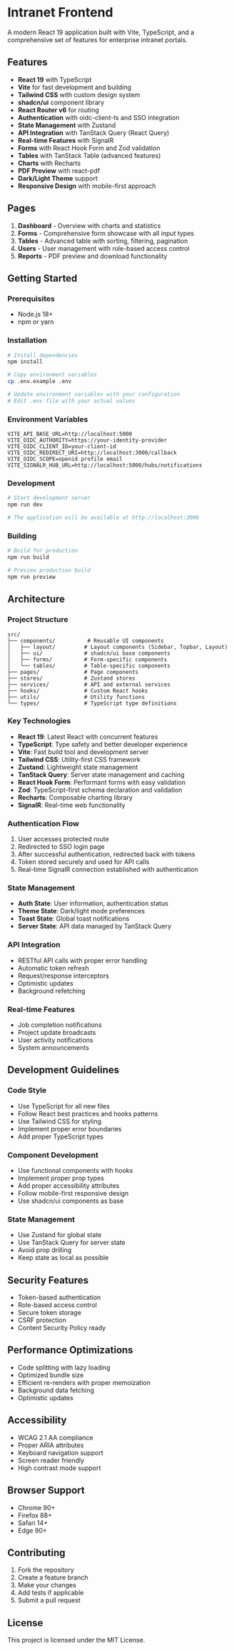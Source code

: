 # Intranet Frontend

A modern React 19 application built with Vite, TypeScript, and a comprehensive set of features for enterprise intranet portals.

## Features

- **React 19** with TypeScript
- **Vite** for fast development and building
- **Tailwind CSS** with custom design system
- **shadcn/ui** component library
- **React Router v6** for routing
- **Authentication** with oidc-client-ts and SSO integration
- **State Management** with Zustand
- **API Integration** with TanStack Query (React Query)
- **Real-time Features** with SignalR
- **Forms** with React Hook Form and Zod validation
- **Tables** with TanStack Table (advanced features)
- **Charts** with Recharts
- **PDF Preview** with react-pdf
- **Dark/Light Theme** support
- **Responsive Design** with mobile-first approach

## Pages

1. **Dashboard** - Overview with charts and statistics
2. **Forms** - Comprehensive form showcase with all input types
3. **Tables** - Advanced table with sorting, filtering, pagination
4. **Users** - User management with role-based access control
5. **Reports** - PDF preview and download functionality

## Getting Started

### Prerequisites

- Node.js 18+ 
- npm or yarn

### Installation

```bash
# Install dependencies
npm install

# Copy environment variables
cp .env.example .env

# Update environment variables with your configuration
# Edit .env file with your actual values
```

### Environment Variables

```env
VITE_API_BASE_URL=http://localhost:5000
VITE_OIDC_AUTHORITY=https://your-identity-provider
VITE_OIDC_CLIENT_ID=your-client-id
VITE_OIDC_REDIRECT_URI=http://localhost:3000/callback
VITE_OIDC_SCOPE=openid profile email
VITE_SIGNALR_HUB_URL=http://localhost:5000/hubs/notifications
```

### Development

```bash
# Start development server
npm run dev

# The application will be available at http://localhost:3000
```

### Building

```bash
# Build for production
npm run build

# Preview production build
npm run preview
```

## Architecture

### Project Structure

```
src/
├── components/          # Reusable UI components
│   ├── layout/         # Layout components (Sidebar, Topbar, Layout)
│   ├── ui/             # shadcn/ui base components
│   ├── forms/          # Form-specific components
│   └── tables/         # Table-specific components
├── pages/              # Page components
├── stores/             # Zustand stores
├── services/           # API and external services
├── hooks/              # Custom React hooks
├── utils/              # Utility functions
└── types/              # TypeScript type definitions
```

### Key Technologies

- **React 19**: Latest React with concurrent features
- **TypeScript**: Type safety and better developer experience
- **Vite**: Fast build tool and development server
- **Tailwind CSS**: Utility-first CSS framework
- **Zustand**: Lightweight state management
- **TanStack Query**: Server state management and caching
- **React Hook Form**: Performant forms with easy validation
- **Zod**: TypeScript-first schema declaration and validation
- **Recharts**: Composable charting library
- **SignalR**: Real-time web functionality

### Authentication Flow

1. User accesses protected route
2. Redirected to SSO login page
3. After successful authentication, redirected back with tokens
4. Token stored securely and used for API calls
5. Real-time SignalR connection established with authentication

### State Management

- **Auth State**: User information, authentication status
- **Theme State**: Dark/light mode preferences
- **Toast State**: Global toast notifications
- **Server State**: API data managed by TanStack Query

### API Integration

- RESTful API calls with proper error handling
- Automatic token refresh
- Request/response interceptors
- Optimistic updates
- Background refetching

### Real-time Features

- Job completion notifications
- Project update broadcasts
- User activity notifications
- System announcements

## Development Guidelines

### Code Style

- Use TypeScript for all new files
- Follow React best practices and hooks patterns
- Use Tailwind CSS for styling
- Implement proper error boundaries
- Add proper TypeScript types

### Component Development

- Use functional components with hooks
- Implement proper prop types
- Add proper accessibility attributes
- Follow mobile-first responsive design
- Use shadcn/ui components as base

### State Management

- Use Zustand for global state
- Use TanStack Query for server state
- Avoid prop drilling
- Keep state as local as possible

## Security Features

- Token-based authentication
- Role-based access control
- Secure token storage
- CSRF protection
- Content Security Policy ready

## Performance Optimizations

- Code splitting with lazy loading
- Optimized bundle size
- Efficient re-renders with proper memoization
- Background data fetching
- Optimistic updates

## Accessibility

- WCAG 2.1 AA compliance
- Proper ARIA attributes
- Keyboard navigation support
- Screen reader friendly
- High contrast mode support

## Browser Support

- Chrome 90+
- Firefox 88+
- Safari 14+
- Edge 90+

## Contributing

1. Fork the repository
2. Create a feature branch
3. Make your changes
4. Add tests if applicable
5. Submit a pull request

## License

This project is licensed under the MIT License.